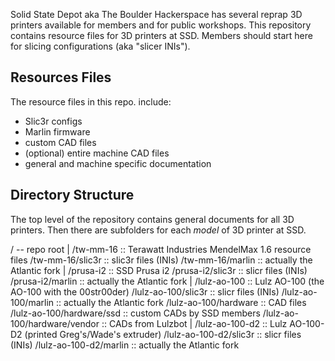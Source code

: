 Solid State Depot aka The Boulder Hackerspace has several reprap 3D printers available for members and for public workshops.  This repository contains resource files for 3D printers at SSD.  Members should start here for slicing configurations (aka "slicer INIs").

## Resources Files
The resource files in this repo. include:
- Slic3r configs
- Marlin firmware
- custom CAD files
- (optional) entire machine CAD files
- general and machine specific documentation

## Directory Structure
The top level of the repository contains general documents for all 3D printers.  Then there are subfolders for each _model_ of 3D printer at SSD.

/ -- repo root
	|
	/tw-mm-16		:: Terawatt Industries MendelMax 1.6 resource files
	/tw-mm-16/slic3r	:: slic3r files (INIs)
	/tw-mm-16/marlin	:: actually the Atlantic fork
	|
	/prusa-i2		:: SSD Prusa i2
	/prusa-i2/slic3r	:: slicr files (INIs)
	/prusa-i2/marlin	:: actually the Atlantic fork
	|
	/lulz-ao-100		:: Lulz AO-100 (the AO-100 with the 00str00der)
	/lulz-ao-100/slic3r	:: slicr files (INIs)
	/lulz-ao-100/marlin	:: actually the Atlantic fork
	/lulz-ao-100/hardware	:: CAD files
	/lulz-ao-100/hardware/ssd	:: custom CADs by SSD members
	/lulz-ao-100/hardware/vendor	:: CADs from Lulzbot
	|
	/lulz-ao-100-d2		:: Lulz AO-100-D2 (printed Greg's/Wade's extruder)
	/lulz-ao-100-d2/slic3r	:: slicr files (INIs)
	/lulz-ao-100-d2/marlin	:: actually the Atlantic fork
